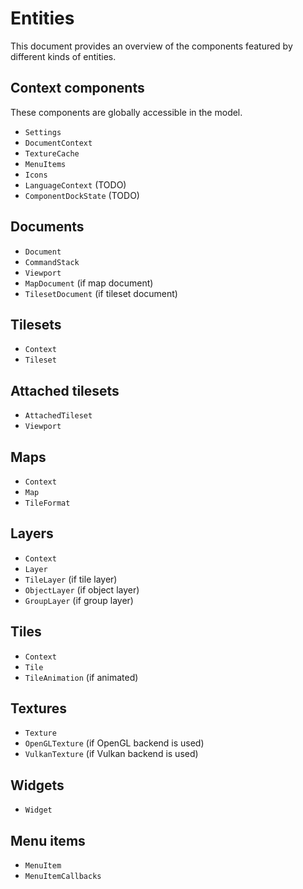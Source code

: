 # Entities

This document provides an overview of the components featured by different kinds of entities.

## Context components

These components are globally accessible in the model.

* `Settings`
* `DocumentContext`
* `TextureCache`
* `MenuItems`
* `Icons`
* `LanguageContext` (TODO)
* `ComponentDockState` (TODO)

## Documents

* `Document`
* `CommandStack`
* `Viewport`
* `MapDocument` (if map document)
* `TilesetDocument` (if tileset document)

## Tilesets

* `Context`
* `Tileset`

## Attached tilesets

* `AttachedTileset`
* `Viewport`

## Maps

* `Context`
* `Map`
* `TileFormat`

## Layers

* `Context`
* `Layer`
* `TileLayer` (if tile layer)
* `ObjectLayer` (if object layer)
* `GroupLayer` (if group layer)

## Tiles

* `Context`
* `Tile`
* `TileAnimation` (if animated)

## Textures

* `Texture`
* `OpenGLTexture` (if OpenGL backend is used)
* `VulkanTexture` (if Vulkan backend is used)

## Widgets

* `Widget`

## Menu items

* `MenuItem`
* `MenuItemCallbacks`